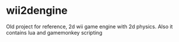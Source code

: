 # wii2dengine

Old project for reference, 2d wii game engine with 2d physics. Also it contains lua and gamemonkey scripting

